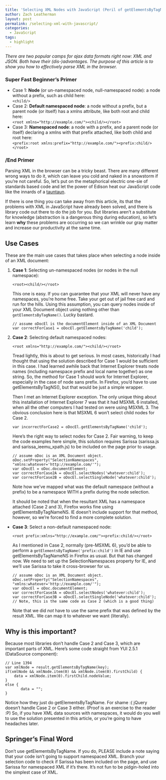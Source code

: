 ```yaml
---
title: 'Selecting XML Nodes with JavaScript (Peril of getElementsByTagName)'
author: Zach Leatherman
layout: post
permalink: /selecting-xml-with-javascript/
categories:
  - JavaScript
tags:
  - highlight
---
```


*There are two popular camps for ajax data formats right now: XML and JSON. Both have their (dis-)advantages. The purpose of this article is to show you how to effectively parse XML in the browser.*

### Super Fast Beginner’s Primer

*   Case 1: **Node** (or un-namespaced node, null-namespaced node): a node without a prefix, such as child here:  
    `<child/>`
*   Case 2: **Default namespaced node**: a node without a prefix, but a parent node (or itself) has a xmlns attribute, like both root and child here:  
    `<root xmlns="http://example.com/"><child/></root>`
*   Case 3: **Namespaced node**: a node with a prefix, and a parent node (or itself) declaring a xmlns with that prefix attached, like both child and root here:  
    `<prefix:root xmlns:prefix="http://example.com/"><prefix:child/></root>`

### /End Primer

Parsing XML in the browser can be a tricky beast. There are many different wrong ways to do it, which can leave you cold and naked in a snowstorm if you’re not careful. So, let’s put on the metaphorical electric one-sie of standards based code and let the power of Edison heat our JavaScript code like the innards of a [tauntaun][1].

 [1]: http://starwars.wikia.com/wiki/Tauntaun

If there is one thing you can take away from this article, its that the problems with XML in JavaScript have already been solved, and there is library code out there to do the job for you. But libraries aren’t a substitute for knowledge (abstraction is a dangerous thing during education), so let’s learn **why** these problems are occurring so we can wrinkle our gray matter and increase our productivity at the same time.

## Use Cases

These are the main use cases that takes place when selecting a node inside of an XML document:

1.  **Case 1**: Selecting un-namespaced nodes (or nodes in the null namespace):

        <root><child/></root>
    
    This one is easy. If you can guarantee that your XML will never have any namespaces, you’re home free. Take your get out of jail free card and run for the hills. Using this assumption, you can query nodes inside of your XML Document object using nothing other than `getElementsByTagName()`. Lucky bastard.
    
        // assume oDocEl is the documentElement inside of an XML Document 
        var correctForCase1 = oDocEl.getElementsByTagName('child');

2.  **Case 2**: Selecting default namespaced nodes:     

        <root xmlns="http://example.com/"><child/></root>

    Tread lightly, this is about to get serious. In most cases, historically I had thought that using the solution described for Case 1 would be sufficient in this case. I had learned awhile back that Internet Explorer treats node names (including namespace prefix and local name together) as one string. So, the method for Case 1 should work for Internet Explorer, especially in the case of node sans prefix. In Firefox, you’d have to use getElementsByTagNS(), but that would be just a simple wrapper.
    
    Then I met an Internet Explorer exception. The only unique thing about this installation of Internet Explorer 7 was that it had MSXML 6 installed, when all the other computers I had tested on were using MSXML 3. The obvious conclusion here is that MSXML 6 won’t select child nodes for Case 2.
    
        var incorrectForCase2 = oDocEl.getElementsByTagName('child');
    
    Here’s the right way to select nodes for Case 2. Fair warning, to keep the code examples here simple, this solution requires Sarissa (sarissa.js and sarissa\_ieemu\_xpath.js) to be included on the page prior to usage.
    
        // assume oDoc is an XML Document object.
        oDoc.setProperty("SelectionNamespaces", "xmlns:whatever='http://example.com/'");
        var oDocEl = oDoc.documentElement;
        var correctForCase2A = oDocEl.selectNodes('whatever:child');
        var correctForCase2B = oDocEl.selectSingleNode('whatever:child');
    
    Note how we’ve mapped what was the default namespace (without a prefix) to be a namespace WITH a prefix during the node selection.
    
    It should be noted that when the resultant XML has a namespace attached (Case 2 and 3), Firefox works fine using getElementsByTagNameNS. IE doesn’t include support for that method, however, so we’re forced to find a more complete solution.  
*   **Case 3**: Select a non-default namespaced node:     

        <root prefix:xmlns="http://example.com/"><prefix:child/></root>

    As I mentioned in Case 2, normally (pre-MSXML 6), you’d be able to perform a `getElementsByTagName('prefix:child')` in IE and use getElementsByTagNameNS in Firefox as usual. But that has changed now. We need to set up the SelectionNamespaces property for IE, and we’ll use Sarissa to take it cross-browser for us.
        
        // assume oDoc is an XML Document object.
        oDoc.setProperty("SelectionNamespaces", "xmlns:whatever='http://example.com/'");
        var oDocEl = oDoc.documentElement;
        var correctForCase3A = oDocEl.selectNodes('whatever:child');
        var correctForCase3B = oDocEl.selectSingleNode('whatever:child');
        // Note, this is the same code as Case 2 (which is a good thing)
        
    Note that we did *not* have to use the same prefix that was defined by the result XML. We can map it to whatever we want (literally).   

## Why is this important?
    
Because most libraries don’t handle Case 2 and Case 3, which are important parts of XML. Here’s some code straight from YUI 2.5.1 (DataSource component):
        
    // Line 1394
    var xmlNode = result.getElementsByTagName(key);
    if(xmlNode && xmlNode.item(0) && xmlNode.item(0).firstChild) {
        data = xmlNode.item(0).firstChild.nodeValue;
    }
    else {
           data = "";
    }

Notice how they just do getElementsByTagName. For shame :( jQuery doesn’t handle Case 2 or Case 3 either. (Proof is an exercise to the reader :P) So, if you have XML data sources with namespaces, it would do you well to use the solution presented in this article, or you’re going to have headaches later.
        
## Springer’s Final Word
        
Don’t use getElementsByTagName. If you do, PLEASE include a note saying that your code isn’t going to support namespaced XML. Branch your selection code to check if Sarissa has been included on the page, and use Sarissa for namespaced XML if it’s there. It’s not fun to be pidgin-holed into the simplest case of XML.